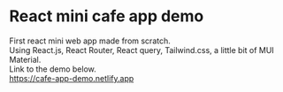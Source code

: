 # React mini cafe app demo

First react mini web app made from scratch.  
Using React.js, React Router, React query, Tailwind.css, a little bit of MUI Material.  
Link to the demo below.  
https://cafe-app-demo.netlify.app

